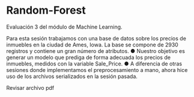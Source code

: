 # Random-Forest
Evaluación 3 del módulo de Machine Learning.


Para esta sesión trabajamos con una base de datos sobre los precios de
inmuebles en la ciudad de Ames, Iowa. La base se compone de 2930 registros y
contiene un gran número de atributos.
● Nuestro objetivo es generar un modelo que prediga de forma adecuada los precios
de inmuebles, medidos con la variable Sale_Price.
● A diferencia de otras sesiones donde implementamos el preprocesamiento a mano,
ahora hice uso de los archivos serializados en la sesión pasada.


Revisar archivo pdf
